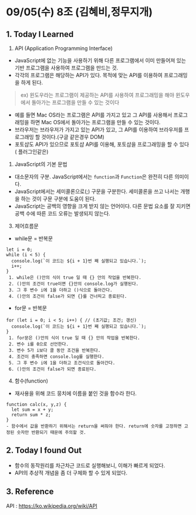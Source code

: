 # 09/05(수) 8조 (김혜비,정무지개)

## 1. Today I Learned
1. API (Application Programming Interface)
- JavaScript에 없는 기능을 사용하기 위해 다른 프로그램에서 이미 만들어져 있는 기반 프로그램을 사용하여 프로그램을 만드는 것.
- 각각의 프로그램은 해당하는 API가 있다. 목적에 맞는 API를 이용하여 프로그래밍을 하게 된다. 


>  ex) 윈도우라는 프로그램이 제공하는 API를 사용하여 프로그래밍을 해야 윈도우에서 돌아가는 프로그램을 만들 수 있는 것이다

- 예를 들면 Mac OS라는 프로그램은 API를 가지고 있고 그 API를 사용해서 프로그래밍을 하면 Mac OS에서 돌아가는 프로그램을 만들 수 있는 것이다.
- 브라우저는 브라우저가 가지고 있는 API가 있고, 그 API를 이용하여 브라우저를 프로그래밍 할 것이다.(구글 같은경우 DOM)
- 포토샵도 API가 있으므로 포토샵 API를 이용해, 포토샵을 프로그래밍을 할 수 있다 ( 플러그인같은)

1. JavaScript의 기본 문법
- 대소문자의 구분. JavaScript에서는 `function`과 `Function`은 완전히 다른 의미이다.
- JavaScript에서는 세미콜론으로(;) 구문을 구분한다. 세미콜론을 쓰고 나서는 개행을 하는 것이 구문 구분에 도움이 된다.
- JavaScript는 공백의 영향을 크게 받지 않는 언어이다. 다른 문법 요소를 잘 지키면 공백 수에 따른 코드 오류는 발생되지 않는다. 

3. 제어흐름문
- while문 = 반복문
```
let i = 0;
while (i < 5) {
  console.log(`이 코드는 ${i + 1}번 째 실행되고 있습니다.`);
  i++;
}
 1. while은 ()안의 식이 true 일 때 {} 안의 작업을 반복한다.
 2. ()안의 조건이 true이면 {}안의 console.log가 실행된다.
 3. 그 후 변수 i에 1을 더하고 ()식으로 돌아간다.
 4. ()안의 조건이 false가 되면 {}를 건너띄고 종료된다.
```
- for문 = 반복문
```
for (let i = 0; i < 5; i++) { // (초기값; 조건; 갱신)
  console.log(`이 코드는 ${i + 1}번 째 실행되고 있습니다.`);
}
 1. for문은 ()안의 식이 true 일 때 {} 안의 작업을 반복한다.
 2. 변수 i를 0으로 선언한다.
 3. 변수 5가 i보다 클 동안 조건을 반복한다.
 4. 조건이 충족하면 console.log를 실행한다.
 5. 그 후 변수 i에 1을 더하고 조건식으로 돌아간다.
 6. ()안의 조건이 false가 되면 종료된다.
```
4. 함수(function)
- 재사용을 위해 코드 뭉치에 이름을 붙인 것을 함수라 한다.
```
function calc(x, y,z) {
  let sum = x + y;
  return sum * z;     
}
- 함수에서 값을 반환하기 위해서는 return을 써줘야 한다. return에 숫자를 고정하면 고정된 숫자만 반환되기 때문에 주의할 것. 
```

## 2. Today I found Out

* 함수의 동작원리를 차근차근 코드로 실행해보니, 이해가 빠르게 되었다.
* API의 추상적 개념을 좀 더 구체화 할 수 있게 되었다.


## 3. Reference 

API : https://ko.wikipedia.org/wiki/API